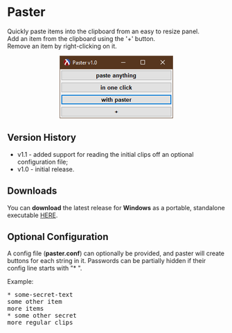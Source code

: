 # Paster

Quickly paste items into the clipboard from an easy to resize panel.<br>
Add an item from the clipboard using the '+' button.<br>
Remove an item by right-clicking on it.<br>

<p align="center"><img src="screenshots/mainwindow.png"></p>

## Version History

* v1.1 - added support for reading the initial clips off an optional configuration file;
* v1.0 - initial release.

## Downloads
You can <b>download</b> the latest release for <b>Windows</b> as a portable, standalone executable [HERE](https://github.com/DexterLagan/paster/releases).

## Optional Configuration 

A config file (**paster.conf**) can optionally be provided, and paster will create buttons for each string in it. Passwords can be partially hidden if their config line starts with "* ".

Example:
<pre>
* some-secret-text
some other item
more items
* some other secret
more regular clips
</pre>
